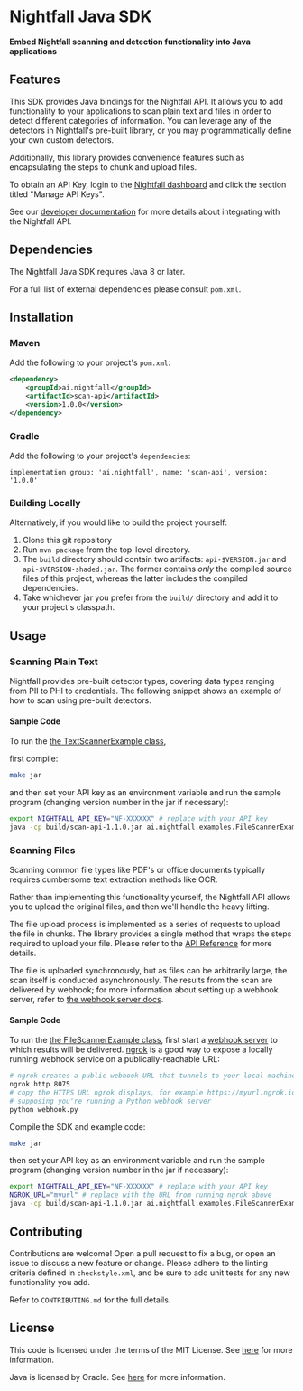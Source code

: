 # Nightfall Java SDK

**Embed Nightfall scanning and detection functionality into Java applications**

<!-- TODO add badges [![Build Status](https://travis-ci.org/joemccann/dillinger.svg?branch=master)](https://travis-ci.org/joemccann/dillinger)
-->

##  Features

This SDK provides Java bindings for the Nightfall API. It allows you to add functionality to your applications to
scan plain text and files in order to detect different categories of information. You can leverage any of
the detectors in Nightfall's pre-built library, or you may programmatically define your own custom detectors. 

Additionally, this library provides convenience features such as encapsulating the steps to chunk and upload files.

To obtain an API Key, login to the [Nightfall dashboard](https://app.nightfall.ai/) and click the section
titled "Manage API Keys".

See our [developer documentation](https://docs.nightfall.ai/docs/entities-and-terms-to-know) for more details about
integrating with the Nightfall API.

## Dependencies

The Nightfall Java SDK requires Java 8 or later.

For a full list of external dependencies please consult `pom.xml`.

## Installation

### Maven
Add the following to your project's `pom.xml`:

``` xml
<dependency>
    <groupId>ai.nightfall</groupId>
    <artifactId>scan-api</artifactId>
    <version>1.0.0</version>
</dependency>
```

### Gradle
Add the following to your project's `dependencies`:

```
implementation group: 'ai.nightfall', name: 'scan-api', version: '1.0.0'
```

### Building Locally

Alternatively, if you would like to build the project yourself:
1. Clone this git repository
2. Run `mvn package` from the top-level directory.
3. The `build` directory should contain two artifacts: `api-$VERSION.jar` and `api-$VERSION-shaded.jar`. The former
contains *only* the compiled source files of this project, whereas the latter includes the compiled dependencies. 
4. Take whichever jar you prefer from the `build/` directory and add it to your project's classpath.

## Usage

### Scanning Plain Text

Nightfall provides pre-built detector types, covering data types ranging from PII to PHI to credentials. The following
snippet shows an example of how to scan using pre-built detectors.

####  Sample Code

To run the [the TextScannerExample class](src/main/java/ai/nightfall/examples/TextScannerExample.java),

first compile:
```bash
make jar
```

and then set your API key as an environment variable and run the sample program (changing version number in the jar if necessary):

```bash
export NIGHTFALL_API_KEY="NF-XXXXXX" # replace with your API key
java -cp build/scan-api-1.1.0.jar ai.nightfall.examples.FileScannerExample /path/to/file
```



### Scanning Files

Scanning common file types like PDF's or office documents typically requires cumbersome text
extraction methods like OCR.

Rather than implementing this functionality yourself, the Nightfall API allows you to upload the
original files, and then we'll handle the heavy lifting.

The file upload process is implemented as a series of requests to upload the file in chunks. The library
provides a single method that wraps the steps required to upload your file. Please refer to the
[API Reference](https://docs.nightfall.ai/reference) for more details.

The file is uploaded synchronously, but as files can be arbitrarily large, the scan itself is conducted asynchronously.
The results from the scan are delivered by webhook; for more information about setting up a webhook server, refer to
[the webhook server docs](https://docs.nightfall.ai/docs/creating-a-webhook-server).

#### Sample Code

To run the [the FileScannerExample class](src/main/java/ai/nightfall/examples/FileScannerExample.java), first start a [webhook server](https://docs.nightfall.ai/docs/creating-a-webhook-server) to which results will be delivered. [ngrok](https://ngrok.com/) is a good way to expose a locally running webhook service on a publically-reachable URL:
```bash
# ngrok creates a public webhook URL that tunnels to your local machine. Change the port if you're not listening on port 8075.
ngrok http 8075
# copy the HTTPS URL ngrok displays, for example https://myurl.ngrok.io
# supposing you're running a Python webhook server
python webhook.py
```

Compile the SDK and example code:
```bash
make jar
```

then set your API key as an environment variable and run the sample program (changing version number in the jar if necessary):

```bash
export NIGHTFALL_API_KEY="NF-XXXXXX" # replace with your API key
NGROK_URL="myurl" # replace with the URL from running ngrok above
java -cp build/scan-api-1.1.0.jar ai.nightfall.examples.FileScannerExample "$NGROK_URL" /path/to/file
```


## Contributing

Contributions are welcome! Open a pull request to fix a bug, or open an issue to discuss a new feature
or change. Please adhere to the linting criteria defined in `checkstyle.xml`, and be sure to add unit
tests for any new functionality you add.

Refer to `CONTRIBUTING.md` for the full details.

## License

This code is licensed under the terms of the MIT License. See [here](https://opensource.org/licenses/MIT)
for more information.

Java is licensed by Oracle. See [here](https://www.oracle.com/java/technologies/javase/jdk-faqs.html)
for more information.

